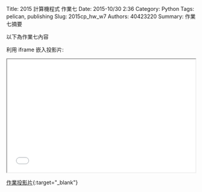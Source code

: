 Title: 2015 計算機程式 作業七
Date: 2015-10/30 2:36
Category: Python
Tags: pelican, publishing
Slug: 2015cp_hw_w7
Authors: 40423220
Summary: 作業七摘要

以下為作業七內容

利用 iframe 嵌入投影片:

<iframe src="40423220_cp_w7_p.html" width="500" height="300"></iframe>

[作業投影片](40423220_cp_w7_p.html){:target="_blank"}